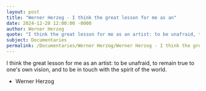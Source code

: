 ```yaml
---
layout: post
title: "Werner Herzog - I think the great lesson for me as an"
date: 2024-12-28 12:00:00 -0000
author: Werner Herzog
quote: "I think the great lesson for me as an artist: to be unafraid, to remain true to one's own vision, and to be in touch with the spirit of the world."
subject: Documentaries
permalink: /Documentaries/Werner Herzog/Werner Herzog - I think the great lesson for me as an
---
```


I think the great lesson for me as an artist: to be unafraid, to remain true to one's own vision, and to be in touch with the spirit of the world.

- Werner Herzog
